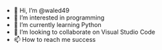 - 👋 Hi, I’m @waled49
- 👀 I’m interested in programming
- 🌱 I’m currently learning Python
- 💞️ I’m looking to collaborate on Visual Studio Code
- 📫 How to reach me success

<!---
waled49/waled49 is a ✨ special ✨ repository because its `README.md` (this file) appears on your GitHub profile.
You can click the Preview link to take a look at your changes.
--->
